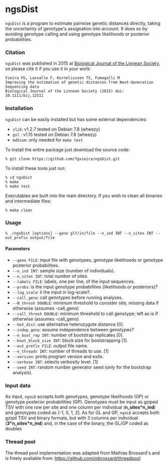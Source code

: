 # ngsDist

`ngsDist` is a program to estimate pairwise genetic distances directly, taking the uncertainty of genotype's assignation into account. It does so by avoiding genotype calling and using genotype likelihoods or posterior probabilities.

### Citation

`ngsDist` was published in 2015 at [Biological Journal of the Linnean Society](http://onlinelibrary.wiley.com/doi/10.1111/bij.12511/abstract), so please cite it if you use it in your work:

    Vieira FG, Lassalle F, Korneliussen TS, Fumagalli M
    Improving the estimation of genetic distances from Next-Generation Sequencing data
    Biological Journal of the Linnean Society (2015) doi: 10.1111/bij.12511

### Installation

`ngsDist` can be easily installed but has some external dependencies:

* `zlib`: v1.2.7 tested on Debian 7.8 (wheezy)
* `gsl` : v1.15 tested on Debian 7.8 (wheezy)
* `md5sum`: only needed for `make test`

To install the entire package just download the source code:

    % git clone https://github.com/fgvieira/ngsDist.git

To install these tools just run:

    % cd ngsDist
    % make
    % make test

Executables are built into the main directory. If you wish to clean all binaries and intermediate files:

    % make clean

### Usage

    % ./ngsDist [options] --geno glf/in/file --n_ind INT --n_sites INT --out_prefix output/file

#### Parameters
* `--geno FILE`: input file with genotypes, genotype likelihoods or genotype posterior probabilities.
* `--n_ind INT`: sample size (number of individuals).
* `--n_sites INT`: total number of sites.
* `--labels FILE`: labels, one per line, of the input sequences.
* `--probs`: is the input genotype probabilities (likelihoods or posteriors)?
* `--log_scale`: Ii the input in log-scale?.
* `--call_geno`: call genotypes before running analyses.
* `--N_thresh DOUBLE`: minimum threshold to consider site; missing data if otherwise (assumes -call_geno) 
* `--call_thresh DOUBLE`: minimum threshold to call genotype; left as is if otherwise (assumes -call_geno)
* `--het_dist`: use alternative heterozygote distance [0].
* `--indep_geno`: assume independence between genotypes?
* `--n_boot_rep INT`: number of bootstrap replicates [0].
* `--boot_block_size INT`: block size for bootstrapping [1].
* `--out_prefix FILE`: output file name.
* `--n_threads INT`: number of threads to use. [1]
* `--version`: prints program version and exits.
* `--verbose INT`: selects verbosity level. [1]
* `--seed INT`: random number generator seed (only for the bootstrap analysis).

### Input data
As input, `ngsLD` accepts both genotypes, genotype likelihoods (GP) or genotype posterior probabilities (GP). Genotypes must be input as gziped TSV with one row per site and one column per individual (__n_sites\*n_ind__) and genotypes coded as [-1, 0, 1, 2].
As for GL and GP, `ngsLD` accepts both gzipd TSV and binary formats, but with 3 columns per individual (__3\*n_sites\*n_ind__) and, in the case of the binary, the GL/GP coded as doubles

### Thread pool
The thread pool	implementation was adapted from Mathias Brossard's and is freely available from:
https://github.com/mbrossard/threadpool
